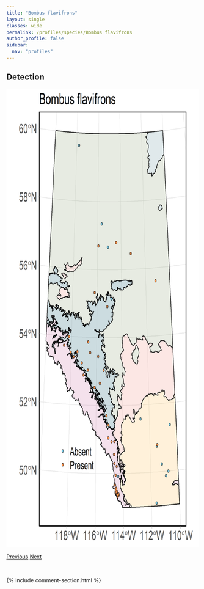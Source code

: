 ```yaml
---
title: "Bombus flavifrons"
layout: single
classes: wide
permalink: /profiles/species/Bombus flavifrons
author_profile: false
sidebar:
  nav: "profiles"
---
```


<h2>Detection</h2>

<a href="/assets/figures/species/Bombus flavifrons/range-map.png">
<img src="/assets/figures/species/Bombus flavifrons/range-map.png" height = "1200" width = "800">
</a>

<a href="/profiles/species/Bombus flavidus" class="pagination--pager" title="PreviousName">Previous</a> <a href="/profiles/species/Bombus frigidus" class="pagination--pager" title="NextName">Next</a>

<p>&nbsp;</p>

{% include comment-section.html %}
